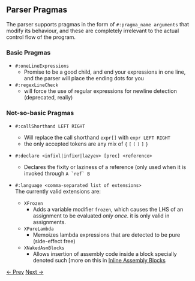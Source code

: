 ## Parser Pragmas

The parser supports pragmas in the form of `#:pragma_name arguments` that modify its behaviour, and these are completely irrelevant to the actual control flow of the program.

### Basic Pragmas

* `#:oneLineExpressions`
  * Promise to be a good child, and end your expressions in one line, and the parser will place the ending dots for you
* `#:regexLineCheck`
  * will force the use of regular expressions for newline detection \(deprecated, really\)

### Not-so-basic Pragmas

* `#:callShorthand LEFT RIGHT`

  * Will replace the call shorthand `expr[]` with `expr LEFT RIGHT`
  * the only accepted tokens are any mix of `{` `[` `(` `)` `]` `}`

* `#:declare <infixl|infixr|lazyev> [prec] <reference>`

  * Declares the fixity or laziness of a reference \(only used when it is invoked through ``A `ref` B``

* `#:language <comma-separated list of extensions>`  
  The currently valid extensions are:

  * `XFrozen`
    * Adds a variable modifier `frozen`, which causes the LHS of an assignment to be evaluated _only once_. it is only valid in assignments.
  * `XPureLambda`
    * Memoizes lambda expressions that are detected to be pure \(side-effect free\)
  * `XNakedAsmBlocks`
    * Allows insertion of assembly code inside a block specially denoted such [more on this in [Inline Assembly Blocks](#inline-assembly-blocks.md)



[<- Prev](meta-functions.md) [Next ->](scratchpad.md)